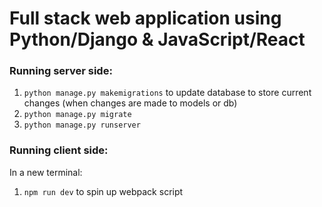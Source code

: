 # Full stack web application using Python/Django & JavaScript/React

### Running server side:

1. `python manage.py makemigrations` to update database to store current changes (when changes are made to models or db)
2. `python manage.py migrate`
3. `python manage.py runserver`

### Running client side:

In a new terminal:

1. `npm run dev` to spin up webpack script
